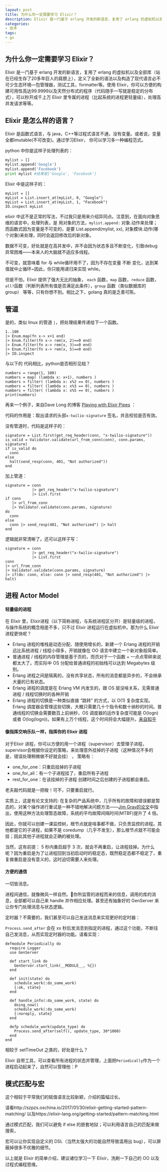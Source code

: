 ```yaml
---
layout: post
title: 为什么你一定需要学习 Elixir？
description: Elixir 是一门基于 erlang 开发的新语言，复用了 erlang 的虚拟机以及全部库
categories:
- 技术
tags:
- go
---
```


## 为什么你一定需要学习 Elixir？

Elixir 是一门基于 erlang 开发的新语言，复用了 erlang 的虚拟机以及全部库（站在已经生存了20多年巨人的肩膀上），定义了全新的语法以及构造了现代语言必不可少生态环境—包管理器，测试工具，formatter等。使用 Elixir，你可以方便的构建可用性高达99.9999以及天然分布式的程序（代码随手一写就是稳定的分布式），可以秒开成千上万 Elixir 里专属的进程（比起系统的进程更轻量级），处理高并发请求等等。



## Elixir 是怎么样的语言？

Elixir 是函数式语言，与 java，C++等过程式语言不通，没有变量。或者说，变量全都imutable(不可改变)。通过学习Elixir， 你可以学习多一种编程范式。

python 中你是这样子处理列表的：

```python
mylist = []
mylist.append('Google')
mylist.append('Facebook')
print mylist #结果是['Google', 'Facebook']
```



Elixir 中是这样子的：

```
myList = []
myList = List.insert_at(myList, 0, "Google")
myList = List.insert_at(myList, 1, "Facebook")
IO.inspect myList 
```

elixir 中这不是正常的写法，不过我只是用来介绍异同点。注意到，在面向对象思维的语言中，处理列表，是 用对象的方法，`mylist.append:` 对象.动作来处理； 而函数式因为变量是不可变的，是要  List.append(mylist, xx), 对象模块.动作(哪个对象)来处理，同时会返回修改后的新对象。

数据不可变，好处就是在高并发中，并不会因为状态多且不断变化，引致debug 异常困难——本来人的大脑就不适应多线程。



不可变，就意味着 for 与 while循环用不了，因为不存在变量 不断 变化，达到某值就中止循环~因此，你只能用递归来实现 while。

但是不怕，Elixir 提供了强大无比的抽象， `each` 函数，`map` 函数，`reduce` 函数，`all?`函数（判断列表所有值是否满足此条件），`group` 函数（类似数据库的 group） 等等，只有你想不到。相比之下，golang 真的是乏善可陈。



## 管道

是的，类似 linux 的管道 `|`，把处理结果传递给下一个函数。

```
1..100
|> Enum.map(fn x-> x+1 end)
|> Enum.filter(fn x-> rem(x, 2)==0 end)
|> Enum.filter(fn x-> rem(x, 3)==0 end)
|> Enum.filter(fn x-> rem(x, 5)==0 end)
|> IO.inspect
```



与以下的  代码相比，python是否相形见绌？

```
numbers = range(1, 100)
numbers = map( (lambda x: x+1), numbers )
numbers = filter( (lambda x: x%2 == 0), numbers )
numbers = filter( (lambda x: x%3 == 0), numbers )
numbers = filter( (lambda x: x%5 == 0), numbers )
print(numbers)
```



再来一个例子，来自Dave Long 的博客 [Playing with Elixir Pipes](https://davejlong.com/2017/01/27/playing-with-elixir-pipes/) ：

代码的作用是：取出请求的头部`x-twilio-signature` 签名，并且校验是否有效。

没有管道时，代码是这样子的：

```
signature = List.first(get_req_header(conn, "x-twilio-signature"))  
is_valid = Validator.validate(url_from_conn(conn), conn.params, signature)  
if is_valid do  
  conn
else  
  halt(send_resp(conn, 401, "Not authorized"))
end
```

加上管道：

```
signature = conn  
            |> get_req_header("x-twilio-signature")
            |> List.first
if conn  
   |> url_from_conn
   |> Validator.validate(conn.params, signature)
do  
  conn
else  
  conn |> send_resp(401, "Not authorized") |> halt
end  
```

逻辑就非常清晰了。还可以这样子写：

```
signature = conn  
            |> get_req_header("x-twilio-signature")
            |> List.first
conn  
|> url_from_conn
|> Validator.validate(conn.params, signature)
|> if(do: conn, else: conn |> send_resp(401, "Not authorized") |> halt)
```



## 进程 Actor Model

#### 轻量级的进程

在 Elixir 里，Elixir进程（以下简称进程，与系统进程区分开）是轻量级的进程，与操作系统的概念相差不多，只不过 Elixir 进程运行在虚拟机中。那为什么 Elixir 进程更快呢？

- Erlang 进程的堆栈是动态分配、随使用增长的，新建一个 Erlang 进程的开销远比系统进程 / 线程小得多，开销就像在 OO 语言中建立一个新对象般简单。
- 普通进程 / 线程的内存管理是基于页的，而页对于一个函数 + 一点点零碎来说都太大了。而实际中 OS 分配给普通进程的初始栈可以达到 Megabytes 级别。
- Erlang 进程之间是隔离的，没有共享状态，所有的消息都是异步的，不会继承大量的已有状态。
- Erlang 进程的调度是在 Erlang VM 内发生的，跟 OS 层没啥关系，无需普通进程 / 线程切换时的各种开销
- Erlang 进程的切换是一种类似直接 “跳转” 的方式，以 O(1) 复杂度实现。Erlang 调度器会管理这些切换，大概只需要几十个指令和数十纳秒的时间。普通线程的切换会需要数百上前纳秒，OS 调度器的运作复杂度可能是 O(logn) 或者 O(log(logn))。如果有上万个线程，这个时间将会大幅提升。[来自知乎](https://www.zhihu.com/question/23250024)

#### 像指挥交响乐队一样，指挥你的 Elixir 进程

对于Elixir 进程，你可以方便的用一个进程（supervisor）去管理子进程，supervisor会根据你设定的策略，来处理意外挂掉的子进程（这种情况不多的是，错误处理稍微做不好就会挂） ， 策略有：

- one_for_one：只重启挂掉的子进程
- one_for_all：有一个子进程挂了，重启所有子进程
- rest_for_one：在该挂掉的子进程 创建时间之后创建的子进程都会重启。

老夫敲代码就是一把梭！可不，只要重启就行。

实质上，这是有论文支持的: 在复杂的产品系统中，几乎所有的故障和错误都是暂态的，对某个操作进行重试是一种不错地解决问题方法——[Jim Gray的论文](http://mononcqc.tumblr.com/post/35165909365/why-do-computers-stop)中指出，使用这种方法处理暂态故障，系统的平均故障间隔时间(MTBF)提升了 4 倍。



因此，你就可以创建一课监控树，根节点就是啥事都不做，只负责监控的进程。其他都是它的子进程，如果不是 coredump（几乎不发生），那么根节点就不可能会挂；因此其他子进程就会正确的被处理。

当然，这有前提： 5 秒内重启超于 3 次，就会不再重启，让进程挂掉。为什么呢？因为重启是为了让进程回到当初启动时的稳定态，既然稳定态都不稳定了，重复做重启是没有意义的，这时迫切需要人来处理。



#### 方便的通信

一切皆消息。

进程间通信，就像微风一样自然。你所监管的进程而来的信息，调用的库的消息，全部都可以自己来 handle 并作相应处理。甚至还有抽象好的 GenServer 来让你专门处理消息与状态逻辑。

定时器？不需要的，我们甚至可以自己发送消息来实现更好的定时器：

`Process.send_after` 会在 xx 秒后发消息到指定的进程，通过这个功能，不断往自己发消息，从而实现定时器的功能。请看实现：

```
defmodule Periodically do
  require Logger
  use GenServer

  def start_link do
    GenServer.start_link(__MODULE__, %{})
  end

  def init(state) do
    schedule_work(:do_some_work)
    {:ok, state}
  end

  def handle_info(:do_some_work, state) do
    doing_now()
    schedule_work(:do_some_work)
    {:noreply, state}
  end

  defp schedule_work(update_type) do
    Process.send_after(self(), update_type, 30*1000)
  end
end
```



相较于 setTimeOut 之类的，好处是什么？

Elixir 自带工具，可以查看所有进程的状态并管理，上面把`Periodically`作为一个进程启动起来了，自然可以管理他：P



## 模式匹配与宏

这个相较于平常我们的赋值语言比较新颖，介绍的篇幅过长。

请看http://szpzs.oschina.io/2017/01/30/elixir-getting-started-pattern-matching/ 以及https://elixir-lang.org/getting-started/pattern-matching.html



通过模式匹配，我们可以避免 if else 的嵌套地狱；可以利用语言自己的匹配来做 搜索，

宏可以让你实现自定义的 DSL（当然太强大的功能自然导致滥用出 bug），可以屏蔽掉很多不优雅的细节。



以上就是 Elixir 的简单介绍，建议诸位学习一下 Elixir，洗刷一下自己的 OO 以及过程式编程思维。
